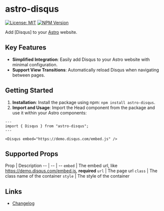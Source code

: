 # astro-disqus

[![License: MIT](https://img.shields.io/npm/l/astro-disqus.svg)](https://github.com/zfben/astro-disqus/blob/main/LICENSE)
[![NPM Version](https://img.shields.io/npm/v/astro-disqus.svg)](https://www.npmjs.com/package/astro-disqus)

Add [Disqus] to your [Astro](https://astro.build/) website.

## Key Features

- **Simplified Integration**: Easily add Disqus to your Astro website with minimal configuration.
- **Support View Transitions**: Automatically reload Disqus when navigating between pages.

## Getting Started

1. **Installation**: Install the package using npm: `npm install astro-disqus`.
3. **Import and Usage**: Import the Head component from the package and use it within your Astro components:

```astro
---
import { Disqus } from "astro-disqus";
---

<Disqus embed="https://demo.disqus.com/embed.js" />
```

## Supported Props

Prop | Description
-- | -- | --
`embed` | The embed url, like https://demo.disqus.com/embed.js, **required**
`url` | The page url
`class` | The class name of the container
`style` | The style of the container

## Links

- [Changelog](./CHANGELOG.md)
